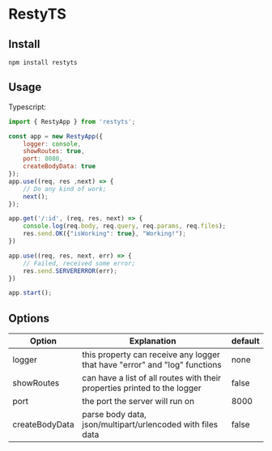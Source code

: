 # RestyTS

## Install

```
npm install restyts
```

## Usage
Typescript:

```javascript
import { RestyApp } from 'restyts';

const app = new RestyApp({
    logger: console,
    showRoutes: true,
    port: 8080,
    createBodyData: true
});
app.use((req, res ,next) => {
    // Do any kind of work;
    next();
});

app.get('/:id', (req, res, next) => {
    console.log(req.body, req.query, req.params, req.files);
    res.send.OK({"isWorking": true}, "Working!");
})

app.use((req, res, next, err) => {
    // Failed, received some error;
    res.send.SERVERERROR(err);
})

app.start();

```

## Options

| Option | Explanation | default |
|---|---|---|
|logger| this property can receive any logger that have "error" and "log" functions |none |
|showRoutes| can have a list of all routes with their properties printed to the logger  | false | 
|port|the port the server will run on| 8000 |
|createBodyData | parse body data, json/multipart/urlencoded with files data | false |